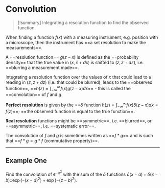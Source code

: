 # Convolution

> [!summary] Integrating a resolution function to find the observed function.

When finding a function $f(x)$ with a measuring instrument, e.g. position with a microscope, then the instrument has ==a set resolution to make the measurements==.

A ==resolution function== $g(z-x)$ is defined as the ==probability density== that the true value in $(x, x+dx)$ is shifted to $(z,z+dz)$, i.e. ==blurring a measurement made==.

Integrating a resolution function over the values of $x$ that could lead to a reading in $(z,z+dz)$ (i.e. that could be blurred), leads to the ==observed function==, ==$h(z)=\int_{-\infty}^{\infty}f(x)g(z-x)dx$== - this is called the ==convolution== of $f$ and $g$.

**Perfect resolution** is given by the ==$\delta$ function $h(z)=\int_{-\infty}^{\infty}f(x)\delta(z-x)dx=f(z)$==; ==the observed function is equal to the true function==.

**Real resolution** functions might be ==symmetric==, i.e. ==blurred==, or ==asymmetric==, i.e. ==systematic error==.

The convolution of $f$ and $g$ is sometimes written as ==$f\ast g$== and is such that ==$f \ast g = g \ast f$ (commutative property)==.

---

## Example One

Find the convolution of $e^{ -x^2 }$ with the sum of the $\delta$ functions $\delta(x-a)+\delta(x-b)$::$\exp(-(x-a)^2)+\exp(-(z-b)^2)$.
